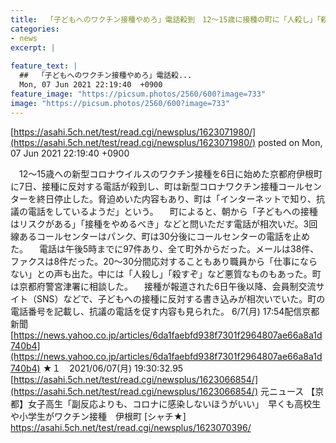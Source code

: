 ```yaml
---
title:  「子どもへのワクチン接種やめろ」電話殺到　12〜15歳に接種の町に「人殺し」「殺すぞ」脅迫も、業務に支障★３ 
categories:
- news
excerpt: |
  
feature_text: |
  ##  「子どもへのワクチン接種やめろ」電話殺...
  Mon, 07 Jun 2021 22:19:40  +0900
feature_image: "https://picsum.photos/2560/600?image=733"
image: "https://picsum.photos/2560/600?image=733"
---
```


[https://asahi.5ch.net/test/read.cgi/newsplus/1623071980/](https://asahi.5ch.net/test/read.cgi/newsplus/1623071980/)
posted on Mon, 07 Jun 2021 22:19:40  +0900

<!--more-->

　12〜15歳への新型コロナウイルスのワクチン接種を6日に始めた京都府伊根町に7日、接種に反対する電話が殺到し、町は新型コロナワクチン接種コールセンターを終日停止した。脅迫めいた内容もあり、町は「インターネットで知り、抗議の電話をしているようだ」という。 　町によると、朝から「子どもへの接種はリスクがある」「接種をやめるべき」などと問いただす電話が相次いだ。3回線あるコールセンターはパンク、町は30分後にコールセンターの電話を止めた。 　電話は午後5時までに97件あり、全て町外からだった。メールは38件、ファクスは8件だった。20〜30分間応対することもあり職員から「仕事にならない」との声も出た。中には「人殺し」「殺すぞ」など悪質なものもあった。町は京都府警宮津署に相談した。 　接種が報道された6日午後以降、会員制交流サイト（SNS）などで、子どもへの接種に反対する書き込みが相次いでいた。町の電話番号を記載し、抗議の電話を促す内容も見られた。 6/7(月) 17:54配信京都新聞 [https://news.yahoo.co.jp/articles/6da1faebfd938f7301f2964807ae66a8a1d740b4](https://news.yahoo.co.jp/articles/6da1faebfd938f7301f2964807ae66a8a1d740b4) ★１　2021/06/07(月) 19:30:32.95 [https://asahi.5ch.net/test/read.cgi/newsplus/1623066854/](https://asahi.5ch.net/test/read.cgi/newsplus/1623066854/) 元ニュース 【京都】女子高生「副反応よりも、コロナに感染しないほうがいい」　早くも高校生や小学生がワクチン接種　伊根町 [シャチ★] https://asahi.5ch.net/test/read.cgi/newsplus/1623070396/

